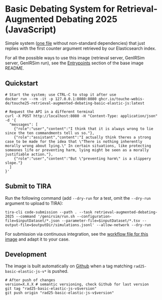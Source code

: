 # Basic Debating System for Retrieval-Augmented Debating 2025 (JavaScript)

Simple system ([one file](index.js) without non-standard dependencies) that just replies with the first counter argument retrieved by our Elasticsearch index.

For all the possible ways to use this image (retrieval server, GenIRSim server, GenIRSim run), see the [Entrypoints](https://github.com/touche-webis-de/touche-code/blob/main/clef25/retrieval-augmented-debating/debating-systems/base/README.md#entrypoints) section of the base image README.

## Quickstart
```
# Start the system; use CTRL-C to stop it after use
docker run --rm -it -p 127.0.0.1:8080:8080 ghcr.io/touche-webis-de/touche25-retrieval-augmented-debating-basic-elastic-js:latest

# Request the API in a different terminal
curl -X POST http://localhost:8080 -H "Content-Type: application/json" -d '{
  "messages": [
    {"role":"user","content":"I think that it is always wrong to lie since the ten commandments tell us so."},
    {"role":"assistant","content":"I actually think theres a strong case to be made for the idea that \"There is nothing inherently morally wrong about lying.\" In certain situations, like protecting someones life or preventing harm, lying might be seen as a morally justifiable action."},
    {"role":"user","content":"But \"preventing harm\" is a slippery slope."}
  ]
}'
```

## Submit to TIRA

Run the following command (add `--dry-run` for a test, omit the `--dry-run` argument to upload to TIRA):

```
tira-cli code-submission --path . --task retrieval-augmented-debating-2025 --command '/genirsim/run.sh --configuration-file=$inputDataset/*.json --parameter-file=$inputDataset/*.tsv --output-file=$outputDir/simulations.jsonl' --allow-network --dry-run
```

For submission via continuous integration, see the [workflow file for this image](../../../../.github/workflows/rad25-basic-elastic-js-tira-upload.yml) and adapt it to your case.


## Development
The image is built automatically on [Github](https://github.com/touche-webis-de/touche-code/pkgs/container/touche25-retrieval-augmented-debating-basic-elastic-js) when a tag matching `rad25-basic-elastic-js-v*` is pushed.
```
# After push of changes
version=X.X.X # semantic versioning, check Github for last version
git tag "rad25-basic-elastic-js-v$version"
git push origin "rad25-basic-elastic-js-v$version"
```

